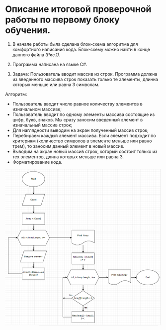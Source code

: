 # Описание итоговой проверочной работы по первому блоку обучения. #

1. В начале работы была сделана блок-схема алгоритма для комфортного написания кода. 
Блок-схему можно найти в конце данного файла *(Рис.1)*.

2. Программа написана на языке C#.

3. Задача: Пользователь вводит массив из строк. Программа должна из введенного массива строк показать только те элементы, длинна которых меньше или равна 3 символам.

Алгоритм:
- Пользователь вводит число равное количеству элементов в изначальном массиве;
- Пользователь вводит по одному элементы массива состоящие из цифр, букв, знаков. Мы сразу заносим введенный элемент в изначальный массив строк;
- Для наглядности выводим на экран полученный массив строк;
- Перебираем каждый элемент массива. Если элемент подходит по критериям (количество символов в элементе меньше или равно трем), то заносим данный элемент в новый массив.
- Выводим на экран новый массив строк, который состоит только из тех элементов, длина которых меньше или равна 3. 
- Форматирование кода.

![Рис.1](https://github.com/MariR0m/FinalWork/blob/master/FW1/Блок-схема%20алгоритма.png)

